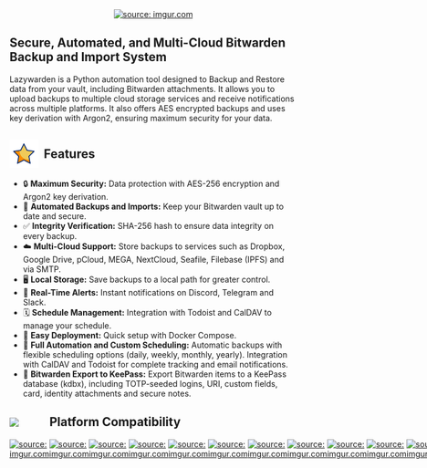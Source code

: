 <div align="center">
  <a href="https://imgur.com/k4VWmn7">
    <img src="https://i.imgur.com/k4VWmn7.png" title="source: imgur.com" width="350" />
  </a>
</div>

## Secure, Automated, and Multi-Cloud Bitwarden Backup and Import System

Lazywarden is a Python automation tool designed to Backup and Restore data from your vault, including Bitwarden attachments. It allows you to upload backups to multiple cloud storage services and receive notifications across multiple platforms. It also offers AES encrypted backups and uses key derivation with Argon2, ensuring maximum security for your data.

## <span style="display: flex; align-items: center;"><img src="https://raw.githubusercontent.com/querylab/svg/main/start.gif" width="50" style="vertical-align: middle; margin-right: 10px;"> Features</span>

- 🔒 **Maximum Security:** Data protection with AES-256 encryption and Argon2 key derivation.
- 🔄 **Automated Backups and Imports:** Keep your Bitwarden vault up to date and secure.
- ✅ **Integrity Verification:** SHA-256 hash to ensure data integrity on every backup.
- ☁️ **Multi-Cloud Support:** Store backups to services such as Dropbox, Google Drive, pCloud, MEGA, NextCloud, Seafile, Filebase (IPFS) and via SMTP.
- 🖥️ **Local Storage:** Save backups to a local path for greater control.
- 🔔 **Real-Time Alerts:** Instant notifications on Discord, Telegram and Slack.
- 🗓️ **Schedule Management:** Integration with Todoist and CalDAV to manage your schedule.
- 🐳 **Easy Deployment:** Quick setup with Docker Compose.
- 🤖 **Full Automation and Custom Scheduling:** Automatic backups with flexible scheduling options (daily, weekly, monthly, yearly). Integration with CalDAV and Todoist for complete tracking and email notifications.
- 🔑 **Bitwarden Export to KeePass:** Export Bitwarden items to a KeePass database (kdbx), including TOTP-seeded logins, URI, custom fields, card, identity attachments and secure notes.

## <span style="display: inline-flex; align-items: center;"><img src="https://media.tenor.com/-AyTtMgs2mMAAAAi/nyan-cat-nyan.gif" width="60" style="vertical-align: middle; margin-right: 10px;"> Platform Compatibility</span>


<div style="display: flex; justify-content: space-around;">
    <a href="https://imgur.com/Xz2k5O8"><img src="https://i.imgur.com/Xz2k5O8.png" title="source: imgur.com" width="30"/></a>
    <a href="https://imgur.com/9oZa9uU"><img src="https://imgur.com/9oZa9uU.png" title="source: imgur.com" width="30"/></a>
    <a href="https://imgur.com/jWZzbvl"><img src="https://imgur.com/jWZzbvl.png" title="source: imgur.com" width="30"/></a>
    <a href="https://imgur.com/O0PZyxN"><img src="https://i.imgur.com/O0PZyxN.png" title="source: imgur.com" width="30"/></a>
    <a href="https://imgur.com/aa100eH"><img src="https://i.imgur.com/aa100eH.png" title="source: imgur.com" width="30"/></a>
    <a href="https://imgur.com/Grlq9aN"><img src="https://i.imgur.com/Grlq9aN.png" title="source: imgur.com" width="30"/></a>
    <a href="https://imgur.com/UYGpfR8"><img src="https://i.imgur.com/UYGpfR8.png" title="source: imgur.com" width="30"/></a>
    <a href="https://imgur.com/G37MsuK"><img src="https://i.imgur.com/G37MsuK.png" title="source: imgur.com" width="30"/></a>
    <a href="https://imgur.com/XpWPF0w"><img src="https://i.imgur.com/XpWPF0w.png" title="source: imgur.com" width="30"/></a>
    <a href="https://imgur.com/YMGE85n"><img src="https://i.imgur.com/YMGE85n.png" title="source: imgur.com" width="30"/></a>
    <a href="https://imgur.com/w9PULK5"><img src="https://i.imgur.com/w9PULK5.png" title="source: imgur.com" width="30"/></a>
    <a href="https://imgur.com/hjuaEcF"><img src="https://i.imgur.com/hjuaEcF.png" title="source: imgur.com" width="30"/></a>
    <a href="https://imgur.com/BhI5DBR"><img src="https://imgur.com/BhI5DBR.png" title="source: imgur.com" width="30"/></a>
    <a href="https://imgur.com/krgaizW"><img src="https://imgur.com/krgaizW.png" title="source: imgur.com" width="30"/></a>
    <a href="https://imgur.com/QAawp1J"><img src="https://imgur.com/QAawp1J.png" title="source: imgur.com" width="30"/></a>
    <a href="https://imgur.com/hRwMM9n"><img src="https://imgur.com/hRwMM9n.png" title="source: imgur.com" width="30"/></a>
    </a>

## <span style="display: inline-flex; align-items: center;"><img src="https://user-images.githubusercontent.com/74038190/212257472-08e52665-c503-4bd9-aa20-f5a4dae769b5.gif" width="36" style="vertical-align: middle; margin-right: 10px;"> Demo Backup</span>


<img src="https://raw.githubusercontent.com/querylab/svg/main/lazy-oficial.gif" />

<img src="https://raw.githubusercontent.com/querylab/svg/main/lazy-video.gif" />


## <span style="display: inline-flex; align-items: center;"><img src="https://user-images.githubusercontent.com/74038190/212257472-08e52665-c503-4bd9-aa20-f5a4dae769b5.gif" width="36" style="vertical-align: middle; margin-right: 10px;"> Demo Import</span>

<img src="https://raw.githubusercontent.com/querylab/svg/main/bitwarden-demo1.gif" />

<img src="https://raw.githubusercontent.com/querylab/svg/main/bitwarden-demo2.gif" />




## <span style="display: inline-flex; align-items: center;"><img src="https://user-images.githubusercontent.com/74038190/212257472-08e52665-c503-4bd9-aa20-f5a4dae769b5.gif" width="36" style="vertical-align: middle; margin-right: 10px;"> Demo Schedule</span>

<img src="https://raw.githubusercontent.com/querylab/svg/main/schedule_beta.gif" />

## <span style="display: inline-flex; align-items: center;"><img src="https://user-images.githubusercontent.com/74038190/212257472-08e52665-c503-4bd9-aa20-f5a4dae769b5.gif" width="36" style="vertical-align: middle; margin-right: 10px;"> Demo Import Keepass</span>

<img src="https://raw.githubusercontent.com/querylab/svg/main/demo_keepass.gif" />

<img src="https://raw.githubusercontent.com/querylab/svg/main/keepass_import.gif" />


## <span style="display: inline-flex; align-items: center;"><img src="https://user-images.githubusercontent.com/74038190/212257472-08e52665-c503-4bd9-aa20-f5a4dae769b5.gif" width="36" style="vertical-align: middle; margin-right: 10px;"> Demo Decrypting All Zip and JSON</span>

<img src="https://raw.githubusercontent.com/querylab/svg/main/demo_decrypt.gif" />


###  <span style="display: inline-flex; align-items: center;"><img src="https://raw.githubusercontent.com/querylab/svg/main/mail3.gif" width="25" style="vertical-align: middle; margin-right: 10px;"> SMTP Backup</span>


<a href="https://imgur.com/mslQKF1"><img src="https://i.imgur.com/mslQKF1.png" title="source: imgur.com" /></a>

### <span style="display: inline-flex; align-items: center;"><img src="https://raw.githubusercontent.com/querylab/svg/main/mail3.gif" width="25" style="vertical-align: middle; margin-right: 10px;"> SMTP Scheduled</span>

<a href="https://imgur.com/HaHcCz2"><img src="https://i.imgur.com/HaHcCz2.png" title="source: imgur.com" /></a>

### <span style="display: inline-flex; align-items: center;"><img src="https://raw.githubusercontent.com/querylab/svg/main/caldav01.gif" width="24" style="vertical-align: middle; margin-right: 10px;"> CalDAV Backup</span>

<a href="https://imgur.com/UlQ85ys"><img src="https://i.imgur.com/UlQ85ys.png" title="source: imgur.com" /></a>

### <span style="display: inline-flex; align-items: center;"><img src="https://raw.githubusercontent.com/querylab/svg/main/caldav01.gif" width="24" style="vertical-align: middle; margin-right: 10px;"> CalDAV Schedule</span>

<a href="https://imgur.com/64ALZdj"><img src="https://i.imgur.com/64ALZdj.png" title="source: imgur.com" /></a>


### <span style="display: inline-flex; align-items: center;"><img src="https://raw.githubusercontent.com/querylab/svg/main/todoist04.gif" width="70" style="vertical-align: middle; margin-right: 10px;"> Todoist Backup</span>

<a href="https://imgur.com/RPgq7yh"><img src="https://i.imgur.com/RPgq7yh.png" title="source: imgur.com" /></a>

### <span style="display: inline-flex; align-items: center;"><img src="https://raw.githubusercontent.com/querylab/svg/main/todoist04.gif" width="70" style="vertical-align: middle; margin-right: 10px;"> Todoist Schedule</span>

<a href="https://imgur.com/iofaSLp"><img src="https://i.imgur.com/iofaSLp.png" title="source: imgur.com" /></a>


### <span style="display: inline-flex; align-items: center;"><img src="https://raw.githubusercontent.com/querylab/svg/main/slacke.gif" width="22" style="vertical-align: middle; margin-right: 10px;"> Slack</span>

<a href="https://imgur.com/cNuyygB"><img src="https://i.imgur.com/cNuyygB.png" title="source: imgur.com" /></a>
### <span style="display: inline-flex; align-items: center;"><img src="https://raw.githubusercontent.com/querylab/svg/main/discord.gif" width="22" style="vertical-align: middle; margin-right: 10px;"> Discord</span>

<a href="https://imgur.com/jYqRY6t"><img src="https://i.imgur.com/jYqRY6t.png" title="source: imgur.com" /></a>
### <span style="display: inline-flex; align-items: center;"><img src="https://raw.githubusercontent.com/querylab/svg/main/telegram1.gif" width="35" style="vertical-align: middle; margin-right: 10px;"> Telegram </span>

<a href="https://imgur.com/SSXBWJT"><img src="https://i.imgur.com/SSXBWJT.png" title="source: imgur.com" /></a>



## <span style="display: inline-flex; align-items: center;"> <img src="https://raw.githubusercontent.com/querylab/svg/main/server2.gif" width="50" style="vertical-align: middle; margin-right: 10px;"> <img src="https://raw.githubusercontent.com/querylab/svg/main/process2.gif" width="50" style="vertical-align: middle; margin-right: 15px;"> System Requirements </span>
- **Operating System**: Compatible with major Linux distributions

	- ✅ Ubuntu
	- ✅ Debian

## <span style="display: inline-flex; align-items: center;"><img src="https://github.com/Anmol-Baranwal/Cool-GIFs-For-GitHub/assets/74038190/2c0eef4b-7b75-42bd-9722-4bea97a2d532" width="60" style="vertical-align: middle; margin-right: 15px;">Installation</span>
###  Clone the repository

 ``` BASH
    git clone https://github.com/querylab/lazywarden.git
    cd lazywarden
```

### Configure Environment Variables & Bitwarden Secrets Manager

- Create a `.env` file based on the on this `.env.sample` example file and fill in the necessary variables.

``` BASH
GOOGLE_SERVICE_ACCOUNT_FILE=/root/lazywarden/config/bitwarden-drive-backup-google.json
GOOGLE_FOLDER_ID=1oWWis8QR3VTz5qRA3W4YTtO0LjvXFvoB
BACKUP_DIR=/root/lazywarden/backup-drive/
TELEGRAM_TOKEN=
TELEGRAM_CHAT_ID=
DISCORD_WEBHOOK_URL=
SLACK_WEBHOOK_URL=
SMTP_SERVER=mail.smtp2go.com
SMTP_PORT=8025
SMTP_USERNAME=
SMTP_PASSWORD=
EMAIL_RECIPIENT=
SENDER_EMAIL=
API_URL=https://vault.bitwarden.com/api   # No Modify No Touch
IDENTITY_URL=https://vault.bitwarden.com/identity   # No Modify No Touch
ORGANIZATION_ID=232c1123-78f9-4124-b769-b195122f78bf
ACCESS_TOKEN=0.3a22t111a-c111-1111-8fa2-b1c12341236a.1QTvdFZ12333ZEVSGM8azrOns7Wux:H+5prum123OQb28123KvUw==  # Access Token from Bitwarden Secrets Manager Ubuntu-Lazywarden Machine
CRON_SCHEDULE="0 0 23 * *" #Cron Every 24 hours for Docker 
TIMEZONE=America/New_York
TIMESTAMP=2024_09_18_19_45_40 # To decrypt all zip files in your backup or import them, just use the timestamp that was generated in the backup. For example, use the files that are generated in the backup like this: bw-backup_2024_09_18_19_45_40.zip.

```

### <img src="https://raw.githubusercontent.com/querylab/svg/main/ubuntu.gif" width="20" style="vertical-align: middle;"> Ubuntu Configuration

- Run the script to install all system dependencies and requirements
 
``` BASH
cd lazywarden/scripts
chmod +x setup-ubuntu-env.sh
./setup-ubuntu-env.sh
```


- Run this script to automatically install Docker & Docker-Compose:

```BASH
chmod +x docker-ubuntu.sh
./docker-ubuntu.sh
```

- First, ensure you are in the root directory of the project `lazywarden/`:

``` BASH
cd .. 
source venv/bin/activate
```

- Now Install Bitwarden CLI using the `bitwarden-cli-install.py` script, which will install all CLI dependencies:

``` PYTHON
python3 scripts/bitwarden-cli-install.py
```


- Change the system timezone using the following command. Replace `Region/City` with the desired timezone (e.g., `America/New_York`):

``` BASH
timedatectl set-timezone Region/City
```


- For example, to set the timezone to `America/New_York`, you would run:

``` BASH
timedatectl set-timezone America/New_York
```


- Run the Lazywarden program. Navigate to the `app/` folder and execute `main.py`:

``` PYTHON
cd app
python3 main.py
```

---

### <img src="https://raw.githubusercontent.com/querylab/svg/main/debian.png" width="20" style="vertical-align: middle;"> Debian Configuration

 - Run the script to install all system dependencies and requirements:
 
``` BASH
cd lazywarden/scripts
chmod +x setup-debian-env.sh
./setup-debian-env.sh
```

- Run this script to automatically install Docker & Docker-Compose:

```BASH
chmod +x docker-debian.sh
./docker-debian.sh
```

- First, ensure you are in the root directory of the project `lazywarden/`:

``` BASH
cd .. 
source venv/bin/activate
```

- Install Bitwarden CLI using the `bitwarden-cli-install.py` script, which will install all CLI dependencies:

``` PYTHON
python3 scripts/bitwarden-cli-install.py
```

- Change the system timezone using the following command. Replace `Region/City` with the desired timezone (e.g., `America/New_York`):

``` BASH
timedatectl set-timezone Region/City
```


- For example, to set the timezone to `America/New_York`, you would run:

``` BASH
timedatectl set-timezone America/New_York
```


- Run the Lazywarden program. Navigate to the `app/` folder and execute `main.py`:

``` PYTHON
cd app
python3 main.py
```

- In Debian, if you encounter an error when running `main.py`, it may be related to missing or outdated libraries. To fix this, I recommend running the following command to install all the necessary dependencies:

``` PYTHON
 pip install -r requirements.txt
```


## <img src="https://raw.githubusercontent.com/querylab/svg/main/toolbox1.gif" width="30" style="vertical-align: middle;"> Steps to Configure Bitwarden Secrets Manager

To set up Secret Management in Bitwarden, first create a new organization in your account to serve as a container for shared secrets. Next, subscribe to the Secret Manager service, which allows you to securely store an unlimited number of secrets, such as API keys, passwords and certificates. This service provides end-to-end encryption, centralized management and access control.

<a href="https://imgur.com/8rfhTnu"><img src="https://i.imgur.com/8rfhTnu.png" title="source: imgur.com" /></a>

- After creating your Organization, go to Secret Manager in the tab at the top right.

<a href="https://imgur.com/bT15xW3"><img src="https://i.imgur.com/bT15xW3.png" title="source: imgur.com" /></a>

- Then create your lazywarden Project.

<a href="https://imgur.com/ozqIyOu"><img src="https://i.imgur.com/ozqIyOu.png" title="source: imgur.com" /></a>

- After creating your lazywarden Project, you need to create the secrets that will be in the lazywarden project. Here are some examples:

<a href="https://imgur.com/TFY5Hmu"><img src="https://i.imgur.com/TFY5Hmu.png" title="source: imgur.com" /></a>


<a href="https://imgur.com/C8rI6Lc"><img src="https://i.imgur.com/C8rI6Lc.png" title="source: imgur.com" /></a>


<a href="https://imgur.com/VsV6S4k"><img src="https://i.imgur.com/VsV6S4k.png" title="source: imgur.com" /></a>

- If you have TOTP enabled on your Bitwarden account, put the seeds of your TOTP in the **BW_TOTP_SECRET** variable.

<a href="https://imgur.com/L0KquJ3"><img src="https://i.imgur.com/L0KquJ3.png" title="source: imgur.com" /></a>

- If you do not have TOTP enabled on your Bitwarden account, just put random characters as shown in the image below.

<a href="https://imgur.com/CWSeqIV"><img src="https://i.imgur.com/CWSeqIV.png" title="source: imgur.com" /></a>


- Continue filling in the other variables one by one. If you do not have an account, for example for pCloud, MEGA, Filebase, Seafile, NextCloud or Dropbox fill in the variables with some random characters. For example, if you don't have a MEGA account, put the following:

<a href="https://imgur.com/apttibR"><img src="https://i.imgur.com/apttibR.png" title="source: imgur.com" /></a>

<a href="https://imgur.com/orCUZoG"><img src="https://i.imgur.com/orCUZoG.png" title="source: imgur.com" /></a>

- As you can see in the images above, I don't have a MEGA account, so I used random strings. You always have to have something in the Secret Variables for the program to work. Now, the backup will only be stored locally in the chosen directory and in Google Drive, Dropbox, pCloud, NextCloud, Seafile and Filebase but not in MEGA as my account is not configured 


- After creating all your secrets, create a Machine Account that will hold our ACCESS_TOKEN.


<a href="https://imgur.com/nATZchh"><img src="https://i.imgur.com/nATZchh.png" title="source: imgur.com" /></a>


<a href="https://imgur.com/pSWJfqR"><img src="https://i.imgur.com/pSWJfqR.png" title="source: imgur.com" /></a>


- Add and save the lazywarden project to your Machine Account.

<a href="https://imgur.com/SbyDk7m"><img src="https://i.imgur.com/SbyDk7m.png" title="source: imgur.com" /></a>

<a href="https://imgur.com/ipvIXhM"><img src="https://i.imgur.com/ipvIXhM.png" title="source: imgur.com" /></a>

- Finally, go to Access Tokens and create one to use in our lazywarden project.

<a href="https://imgur.com/K1wKCOR"><img src="https://i.imgur.com/K1wKCOR.png" title="source: imgur.com" /></a>


- With these secrets added, we can now modify our **secrets_manager.py** file to contain our secrets.

``` PYTHON
	
    "BW_URL": "00000000-0000-0000-0000-000000000000",
    "BW_USERNAME": "00000000-0000-0000-0000-000000000000",
    "BW_PASSWORD": "00000000-0000-0000-0000-000000000000",
    "BW_TOTP_SECRET": "00000000-0000-0000-0000-000000000000",
    "ENCRYPTION_PASSWORD": "00000000-0000-0000-0000-000000000000",
    "ZIP_PASSWORD": "00000000-0000-0000-0000-000000000000",
    "ZIP_ATTACHMENT_PASSWORD": "00000000-0000-0000-0000-000000000000",
    "PCLOUD_USERNAME": "00000000-0000-0000-0000-000000000000",
    "PCLOUD_PASSWORD": "00000000-0000-0000-0000-000000000000",
    "MEGA_EMAIL": "00000000-0000-0000-0000-000000000000",
    "MEGA_PASSWORD": "00000000-0000-0000-0000-000000000000",
    "DROPBOX_ACCESS_TOKEN": "00000000-0000-0000-0000-000000000000",
    "DROPBOX_REFRESH_TOKEN": "00000000-0000-0000-0000-000000000000",
    "DROPBOX_APP_KEY": "00000000-0000-0000-0000-000000000000",
    "DROPBOX_APP_SECRET": "00000000-0000-0000-0000-000000000000",
    "TODOIST_TOKEN": "00000000-0000-0000-0000-000000000000",
    "CALDAV_URL": "00000000-0000-0000-0000-000000000000",
    "CALDAV_USERNAME": "00000000-0000-0000-0000-000000000000",
    "CALDAV_PASSWORD": "00000000-0000-0000-0000-000000000000",
    "NEXTCLOUD_URL": "00000000-0000-0000-0000-000000000000",
    "NEXTCLOUD_USERNAME": "00000000-0000-0000-0000-000000000000",
    "NEXTCLOUD_PASSWORD": "00000000-0000-0000-0000-000000000000",
    "SEAFILE_SERVER_URL": "00000000-0000-0000-0000-000000000000",
    "SEAFILE_USERNAME": "00000000-0000-0000-0000-000000000000",
    "SEAFILE_PASSWORD": "00000000-0000-0000-0000-000000000000",
    "FILEBASE_ACCESS_KEY": "00000000-0000-0000-0000-000000000000",
    "FILEBASE_SECRET_KEY": "00000000-0000-0000-0000-000000000000",
    "KEEPASS_PASSWORD": "00000000-0000-0000-0000-000000000000"
    
```

- To find the **ORGANIZATION_ID** variable for our **.env** you can get it by visiting the URL when you are in your organization or by running the following command:

``` BASH
bw list organizations
```

``` BASH
ORGANIZATION_ID=212A4880-22f9-1114-b00e-12345234278ac

ACCESS_TOKEN=0.345f5e9c-8730-4a4c-917b-b100003312356.Oj4XzcyGFF222212345kwzV:e5mC4d1111111128/3EQ==
```

# <img src="https://raw.githubusercontent.com/querylab/svg/main/alert1.gif" width="30" style="vertical-align: middle;"> Attention: Security Critical Variables <img src="https://raw.githubusercontent.com/querylab/svg/main/pad2.gif" width="30" style="vertical-align: middle;"> <img src="https://raw.githubusercontent.com/querylab/svg/main/key2.gif" width="30" style="vertical-align: middle;">


``` BASH
### These variables contain the passwords for encrypting the backup.
### Change the passwords according to your preferences.

#Contains the encryption password for the JSON file
ENCRYPTION_PASSWORD=p3mTd5SqDqkXQqE!Tpwv27Ecx  


#Contains the encryption password for the first ZIP file
ZIP_PASSWORD=ZCGvq@gwS7QhV@&R3k*x*xN72anybyFHW2RWiBTr  


# Contains the encryption password for the attached ZIP file.
# Where our files will be stored if Bitwarden Premium is enabled.
# If Bitwarden Premium is not enabled, the attachment folder will be empty.
ZIP_ATTACHMENT_PASSWORD=HBLXL9!grer@Uay2edkwTXeZx!E9DxKphNxsNak1knb3dcfx2o   


```

## <img src="https://raw.githubusercontent.com/querylab/svg/main/dropbox.gif" width="70" style="vertical-align: middle;"> Dropbox API Configuration

By following these steps, your Dropbox Token will remain active and will not expire every 4 hours.

1. Go to https://www.dropbox.com/developers/apps/create 
 -  Create a new project.
 
 <a href="https://imgur.com/1YcSkdv"><img src="https://i.imgur.com/1YcSkdv.png" title="source: imgur.com" /></a>


<a href="https://imgur.com/G0b4moU"><img src="https://i.imgur.com/G0b4moU.png" title="source: imgur.com" /></a>



- Create Permissions

<a href="https://imgur.com/t0nCg9h"><img src="https://i.imgur.com/t0nCg9h.png" title="source: imgur.com" /></a>


2. Obtain the Authorization Code

- Open a browser and navigate to the following URL, replacing `<App key>` with your App Key:

``` HTML
https://www.dropbox.com/oauth2/authorize?token_access_type=offline&response_type=code&client_id=<App key>
```

<a href="https://imgur.com/IWjIhNa"><img src="https://i.imgur.com/IWjIhNa.png" title="source: imgur.com" /></a>


<a href="https://imgur.com/qtTh6DG"><img src="https://i.imgur.com/qtTh6DG.png" title="source: imgur.com" /></a>



<a href="https://imgur.com/tjlD8Ez"><img src="https://i.imgur.com/tjlD8Ez.png" title="source: imgur.com" /></a>



3. Obtain the Authorization Token

Run the following command in the terminal, making sure to replace `<received code>`, `<App key>`, and `<App secret>` with the correct values:

``` BASH
curl https://api.dropbox.com/oauth2/token \
-d code=<received code> \
-d grant_type=authorization_code \
-u <App key>:<App secret>

#Example
curl https://api.dropbox.com/oauth2/token \
-d code=G4sTbrY9DMoAAAAAAAAAQTeLtVHACmv1tVaWYLYCGvA \
-d grant_type=authorization_code \
-u 7on1ofs1236ki:b6bl6jg123lm8iz
```

- When you run the command, you will receive a response like this:

``` BASH
 "access_token": "sl.B3hxfHXr123459z8_TS230pcLcLNbJ1234Hj-ccZmG5XCcQrN-Wb6ESMs0PSzwOtROxLb6XRaj6mUzHU1g8G60canTvjkWBBaNzVY1234hH2FEOhlwseaNcnQ9RyPn6vh",
  "token_type": "bearer",
  "expires_in": 14400,
  "refresh_token": "WtG6MI5YdccAAAAAAAAAAcAvu1234nB6skR3BmpgH3x5Reb-ae7FsLuNQ5-mZkk",
  "scope": "account_info.read",
  "uid": "143786425",
  "account_id": "dbid:BBAnJyzGYtm3-WP9a2HkL1TL8FVgPl5s-VM"
```

- Now use this new `refresh_token`, `access_token` along with the previous `<App key>`, and `<App secret>` to fill in the secret variables needed in Bitwarden Secret Manager:

``` BASH
#Example
      DROPBOX_ACCESS_TOKEN=sl.B3hxfHXrU12345z8_TS230pcLcLNbJj019MyrVHj-ccZmG5XCcQrN-Wb6ESMs0PSzwOtROxLb612345g8G60canTvjkWBBaNzVYP15cx5h12345NcnQ9RyPn6vh
      DROPBOX_REFRESH_TOKEN=WtG6MI5Yd1234AAAAAAcAvuFd9usnB6skR3BmpgH3x5Reb-ae7FsLuNQ5-mZkk
      DROPBOX_APP_KEY=1on14fs123456ki
      DROPBOX_APP_SECRET=b1bl12345m8iz

```



## <img src="https://raw.githubusercontent.com/querylab/svg/main/drive3.gif" width="70" style="vertical-align: middle;"> Google Drive API Configuration

1. Go to this web page [https://console.developers.google.com/iam-admin/serviceaccounts](https://console.developers.google.com/iam-admin/serviceaccounts)
2. Create a New Project.

<a href="https://imgur.com/evhyf31"><img src="https://i.imgur.com/evhyf31.png" title="source: imgur.com" /></a>



3.  Then go to "Service Accounts" and create a new service.

<a href="https://imgur.com/h8HOeJI"><img src="https://i.imgur.com/h8HOeJI.png" title="source: imgur.com" /></a>


<a href="https://imgur.com/BqtT80X"><img src="https://i.imgur.com/BqtT80X.png" title="source: imgur.com" /></a>

<a href="https://imgur.com/p45sVX5"><img src="https://i.imgur.com/p45sVX5.png" title="source: imgur.com" /></a>

4.  Select the role "Actions Admin".

<a href="https://imgur.com/ew9hXRq"><img src="https://i.imgur.com/ew9hXRq.png" title="source: imgur.com" /></a>


5.  Download the key in JSON format. This key will be used in our project to upload the Bitwarden backup to Google Drive. Once you obtain the JSON file, store it in the **/config** folder of the project. Name the JSON file **bitwarden-drive-backup-google.json**.

``` BASH
# Place the Google credentials file in the specified path /config

GOOGLE_SERVICE_ACCOUNT_FILE=/home/lazywarden/config/bitwarden-drive-backup-google.json

```

<a href="https://imgur.com/AhhWgDM"><img src="https://i.imgur.com/AhhWgDM.png" title="source: imgur.com" /></a>

<a href="https://imgur.com/GwbnFyr"><img src="https://i.imgur.com/GwbnFyr.png" title="source: imgur.com" /></a>

6. Go to the following link and enable the Google Drive API:[https://console.cloud.google.com/apis/library](https://console.cloud.google.com/apis/library)

<a href="https://imgur.com/sWRw0sb"><img src="https://i.imgur.com/sWRw0sb.png" title="source: imgur.com" /></a>

7. Now that you have enabled the API, go to your Google Drive and create a folder named "Bitwarden-Backup".

<a href="https://imgur.com/7pCl08b"><img src="https://i.imgur.com/7pCl08b.png" title="source: imgur.com" /></a>


8. Share the "Bitwarden-Backup" folder by clicking on "Share" and share it with the email address created in the Service Account when you set up the project.

<a href="https://imgur.com/ozawjb7"><img src="https://i.imgur.com/ozawjb7.png" title="source: imgur.com" /></a>

<a href="https://imgur.com/B4w8Mtu"><img src="https://i.imgur.com/B4w8Mtu.png" title="source: imgur.com" /></a>

<a href="https://imgur.com/kko5vkh"><img src="https://i.imgur.com/kko5vkh.png" title="source: imgur.com" /></a>

9. After sharing the folder, you need to get the ID of this folder to store it in your **.env** file. To find the ID of the “Bitwarden-Backup” folder, open the folder and look at the URL in your browser.

``` BASH
GOOGLE_FOLDER_ID=1qtV4vfIjmXyhDdzIzJ6RiCc-b0M22vsF
```

<a href="https://imgur.com/fNJ07Yb"><img src="https://i.imgur.com/fNJ07Yb.png" title="source: imgur.com" /></a>



### <img src="https://raw.githubusercontent.com/querylab/svg/main/tree2.gif" width="30" style="vertical-align: middle;">Tree Structure 

``` PYTHON

lazywarden/
├── app/                           # This directory appears to contain the main application code
│   ├── backup.py                  # Backup functions
│   ├── bitwarden_client.py        # Client to interact with Bitwarden
│   ├── config.py                  # General application configurations
│   ├── imports.py                 # Handles common imports
│   ├── main.py                    # Main entry point of the application
│   ├── notifications.py           # Handles notifications
│   ├── secrets_manager.py         # Manages secrets
│   ├── import_to_bitwarden.py     # Import your bitwarden vault
│   ├── import_to_keepass.py       # Create kdbx database 
│   ├── schedule_backup.py         # For create Schedule Backup
├── config/                        # Directory for configuration files
│   ├── bitwarden-drive-backup-google.json # Configuration for Google Drive
├── scripts/                       # Directory for installation and setup scripts
│   ├── bitwarden-cli-install.py   # Script to install the Bitwarden CLI
│   ├── docker-debian.sh           # Setup script for Debian with Docker
│   ├── docker-ubuntu.sh           # Setup script for Ubuntu with Docker
│   ├── setup-debian-env.sh        # Environment setup for Debian
│   ├── setup-ubuntu-env.sh        # Environment setup for Ubuntu
│   ├── alldecrypt-zip.py          # Decrypt all zip files 
│   ├── json-only-decrypt.py       # Decrypt only json files (optional)
├── backup-drive/
│   ├── (This is where the generated backups will be stored local)
├── .env                           # File for environment variables
├── Dockerfile                     # Docker configuration file to create an application image
├── docker-compose.yml             # Docker Compose Configuration
├── entrypoint.sh                  # Entrypoint script for Docker
└── requirements.txt               # File that lists the project Python dependencies


```



### <img src="https://raw.githubusercontent.com/querylab/svg/main/snake1.gif" width="30" style="vertical-align: middle;"> Cron Job for Python (optional)

To automatically run the backup script in the background using cron, every 24 hours follow these steps:

1. Open the crontab for editing:

```BASH
crontab -e
```

2. Select an editor if you dont have one configured:

``` BASH

Select an editor.  To change later, run 'select-editor'.
  1. /bin/nano        <---- easiest
  2. /usr/bin/vim.basic
  3. /usr/bin/vim.tiny
  4. /bin/ed
Choose 1-4 [1]: 1

```


3. Add the following line to schedule the `lazywarden.py` script to run at midnight every day:


``` BASH 

0 0 23 * * /root/lazywarden/venv/bin/python3 /root/lazywarden/app/main.py >> /var/log/lazywarden-cron.log 2>&1

```


4. Save & Close and reload the file. Verify that the cron job is set up correctly:

``` BASH

service cron reload

crontab -l

```



### <img src="https://raw.githubusercontent.com/querylab/svg/main/whale1.gif" width="30" style="vertical-align: middle;"> Docker Compose

The Docker container will run the `main.py` script every 24 hours to back up Bitwarden and upload it to the configured cloud services. Notifications will be sent to the specified services in case of success or failure. You can modify the backup frequency according to your needs, such as monthly, daily, or hourly.

``` YAML

services:
  lazywarden:
    container_name: lazywarden_backup
    hostname: lazywarden_backup
    build: .
    env_file:
      - .env
    environment:
      UNLOCK_VAULT: "true"
    volumes:
      - /root/lazywarden/config:/config
      - /root/lazywarden/backup-drive:/root/lazywarden/backup-drive
    restart: unless-stopped


```

#### Run Docker Compose

- Run the Docker container

```DOCKER
docker compose up -d
```

#### Dockerfile

- The `Dockerfile` sets up the environment, installs dependencies, and copies necessary files into the container.

#### docker-compose.yml

- The `docker-compose.yml` file defines the lazywarden service and sets up environment variables and volumes for persistent storage.

### <img src="https://raw.githubusercontent.com/querylab/svg/main/alert1.gif" width="30" style="vertical-align: middle;"><img src="https://raw.githubusercontent.com/querylab/svg/main/cloud1.gif" width="30" style="vertical-align: middle;"><img src="https://raw.githubusercontent.com/querylab/svg/main/process2.gif" width="30" style="vertical-align: middle;"> Security Recommendation: Run in Local Environment 

- For security, run this project only in a local environment within your personal network. This significantly reduces the risk of exposure to external attacks, ensuring that sensitive data and credentials remain protected within a controlled environment.


### 📢 Warning

##### **Important Note**

- Large attachments in your Bitwarden account (e.g., MP4 videos, MP3 files, high-resolution photos) may cause the backup process to take longer. Uploading these larger backups to cloud services will also be slower. Local storage and importing data are much faster in comparison.
- A high number of attachments can significantly extend the total backup time. Upload errors may occur when sending files to Dropbox, Google Drive, pCloud, MEGA, Seafile, Nextcloud, or Filebase. If an error occurs, retrying the backup often resolves the issue.
- Configuring the Bitwarden Secret Manager is required for the program to function correctly. Even if you don't have an account, you must set a random variable to ensure proper operation.
- This program is compatible with both self-hosted Bitwarden and Vaultwarden instances.
- Import functionality for Vaultwarden and self-hosted Bitwarden is not yet implemented in the Bitwarden API.
- CalDAV calendar integration has only been tested with the following providers: [Baikal](https://github.com/sabre-io/Baikal), [Fruux](https://fruux.com), [Memotoo](https://www.memotoo.com), [Posteo](https://posteo.de), and [SOGo](https://www.sogo.nu/).
- Rotate the secrets stored in Bitwarden Secret Manager regularly for enhanced security.
- If you switch Bitwarden Accounts, make sure to run the `bw logout` command before logging into a new account.
- I run the program using the root user.




### <span style="display: inline-flex; align-items: center;"> <img src="https://user-images.githubusercontent.com/74038190/216122069-5b8169d7-1d8e-4a13-b245-a8e4176c99f8.png" width="30" style="vertical-align: middle; margin-right: 10px;"> Motivations </span>

- I created Lazywarden to Automate Bitwarden Backups without manual effort or exposing sensitive data. After struggling with complex tools, I leveraged Bitwarden Secret Manager to securely manage secrets. Lazywarden automates backups and uploads them to multiple cloud services (Google Drive, Dropbox, pCloud, MEGA, Seafile, Nextcloud, Filebase), and integrates with Telegram, Discord, Slack, Todoist, and CalDAV for notifications and tracking. Its standout feature is the ability to restore encrypted backups back into Bitwarden, making backup management simple, secure, and efficient.

- If you like this project, please consider giving it a ⭐


<div align="center">
  <a href="https://imgur.com/k4VWmn7">
    <img src="https://user-images.githubusercontent.com/74038190/216644507-4f06ea29-bf55-4356-aac0-d42751461a9d.gif" title="source: imgur.com" width="150" />
  </a>
</div>



